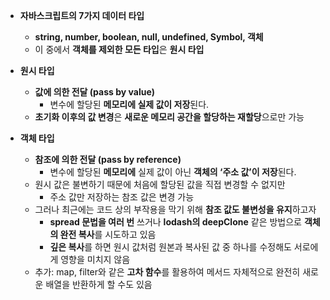 - **자바스크립트의 7가지 데이터 타입**
    - **string, number, boolean, null, undefined, Symbol, 객체**
    - 이 중에서 **객체를 제외한 모든 타입**은 **원시 타입**

- **원시 타입**
    - **값에 의한 전달 (pass by value)**
        - 변수에 할당된 **메모리에 실제 값이 저장**된다.
    - **초기화 이후의 값 변경**은 **새로운 메모리 공간을 할당하는 재할당**으로만 가능
    
- **객체 타입**
    - **참조에 의한 전달 (pass by reference)**
        - 변수에 할당된 **메모리에** 실제 값이 아닌 **객체의 ‘주소 값’이 저장**된다.
    - 원시 값은 불변하기 때문에 처음에 할당된 값을 직접 변경할 수 없지만
        - 주소 값만 저장하는 참조 값은 변경 가능
    - 그러나 최근에는 코드 상의 부작용을 막기 위해 **참조 값도 불변성을 유지**하고자
        - **spread 문법을 여러 번** 쓰거나 **lodash의 deepClone** 같은 방법으로 **객체의 완전 복사**를 시도하고 있음
        - **깊은 복사**를 하면 원시 값처럼 원본과 복사된 값 중 하나를 수정해도 서로에게 영향을 미치지 않음
    - 추가: map, filter와 같은 **고차 함수**를 활용하여 메서드 자체적으로 완전히 새로운 배열을 반환하게 할 수도 있음